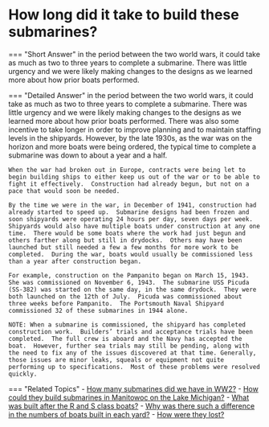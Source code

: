 # How long did it take to build these submarines?


=== "Short Answer"
    in the period between the two world wars, it could take as much as two to three years to complete a submarine. There was little urgency and we were likely making changes to the designs as we learned more about how prior boats performed.

=== "Detailed Answer"
    in the period between the two world wars, it could take as much as two to three years to complete a submarine.  There was little urgency and we were likely making changes to the designs as we learned more about how prior boats performed.  There was also some incentive to take longer in order to improve planning and to maintain staffing levels in the shipyards.  However, by the late 1930s, as the war was on the horizon and more boats were being ordered, the typical time to complete a submarine was down to about a year and a half.

    When the war had broken out in Europe, contracts were being let to begin building ships to either keep us out of the war or to be able to fight it effectively.  Construction had already begun, but not on a pace that would soon be needed.

    By the time we were in the war, in December of 1941, construction had already started to speed up.  Submarine designs had been frozen and soon shipyards were operating 24 hours per day, seven days per week.  Shipyards would also have multiple boats under construction at any one time.  There would be some boats where the work had just begun and others farther along but still in drydocks.  Others may have been launched but still needed a few a few months for more work to be completed.  During the war, boats would usually be commissioned less than a year after construction began.

    For example, construction on the Pampanito began on March 15, 1943.  She was commissioned on November 6, 1943.  The submarine USS Picuda (SS-382) was started on the same day, in the same drydock.  They were both launched on the 12th of July.  Picuda was commissioned about three weeks before Pampanito.  The Portsmouth Naval Shipyard commissioned 32 of these submarines in 1944 alone.

    NOTE: When a submarine is commissioned, the shipyard has completed construction work.  Builders’ trials and acceptance trials have been completed.  The full crew is aboard and the Navy has accepted the boat.  However, further sea trials may still be pending, along with the need to fix any of the issues discovered at that time. Generally, those issues are minor leaks, squeals or equipment not quite performing up to specifications.  Most of these problems were resolved quickly.

=== "Related Topics"
    - [How many submarines did we have in WW2?](./how-many-submarines-did-we-have-in-ww2.md)
    - [How could they build submarines in Manitowoc on the Lake Michigan?](./how-could-they-build-submarines-in-manitowoc-on-the-lake-michigan.md)
    - [What was built after the R and S class boats?](./what-was-built-after-the-r-and-s-class-boats.md)
    - [Why was there such a difference in the numbers of boats built in each yard?](./why-was-there-such-a-difference-in-the-numbers-of-boats-built-i-893ecf4b.md)
    - [How were they lost?](./how-were-they-lost.md)
